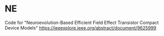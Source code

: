 # NE
Code for "Neuroevolution-Based Efficient Field Effect Transistor Compact Device Models"
https://ieeexplore.ieee.org/abstract/document/9625999
